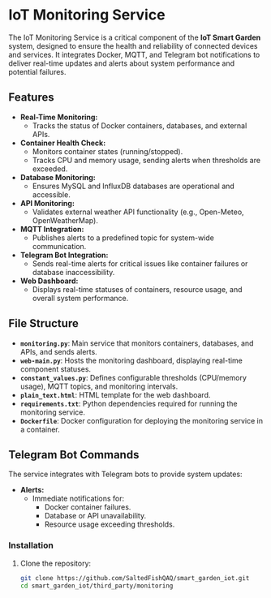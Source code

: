 # IoT Monitoring Service

The IoT Monitoring Service is a critical component of the **IoT Smart Garden** system, designed to ensure the health and reliability of connected devices and services. It integrates Docker, MQTT, and Telegram bot notifications to deliver real-time updates and alerts about system performance and potential failures.

## Features

- **Real-Time Monitoring:**
  - Tracks the status of Docker containers, databases, and external APIs.
- **Container Health Check:**
  - Monitors container states (running/stopped).
  - Tracks CPU and memory usage, sending alerts when thresholds are exceeded.
- **Database Monitoring:**
  - Ensures MySQL and InfluxDB databases are operational and accessible.
- **API Monitoring:**
  - Validates external weather API functionality (e.g., Open-Meteo, OpenWeatherMap).
- **MQTT Integration:**
  - Publishes alerts to a predefined topic for system-wide communication.
- **Telegram Bot Integration:**
  - Sends real-time alerts for critical issues like container failures or database inaccessibility.
- **Web Dashboard:**
  - Displays real-time statuses of containers, resource usage, and overall system performance.

## File Structure

- **`monitoring.py`**: Main service that monitors containers, databases, and APIs, and sends alerts.
- **`web-main.py`**: Hosts the monitoring dashboard, displaying real-time component statuses.
- **`constant_values.py`**: Defines configurable thresholds (CPU/memory usage), MQTT topics, and monitoring intervals.
- **`plain_text.html`**: HTML template for the web dashboard.
- **`requirements.txt`**: Python dependencies required for running the monitoring service.
- **`Dockerfile`**: Docker configuration for deploying the monitoring service in a container.

## Telegram Bot Commands

The service integrates with Telegram bots to provide system updates:
- **Alerts:**
  - Immediate notifications for:
    - Docker container failures.
    - Database or API unavailability.
    - Resource usage exceeding thresholds.

### Installation

1. Clone the repository:
   ```bash
   git clone https://github.com/SaltedFishQAQ/smart_garden_iot.git
   cd smart_garden_iot/third_party/monitoring

